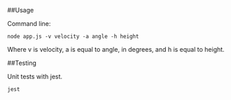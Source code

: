 ##Usage


Command line:
```
node app.js -v velocity -a angle -h height
```

Where v is velocity, a is equal to angle, in degrees, and h is equal to height.


##Testing

Unit tests with jest.
```
jest
```